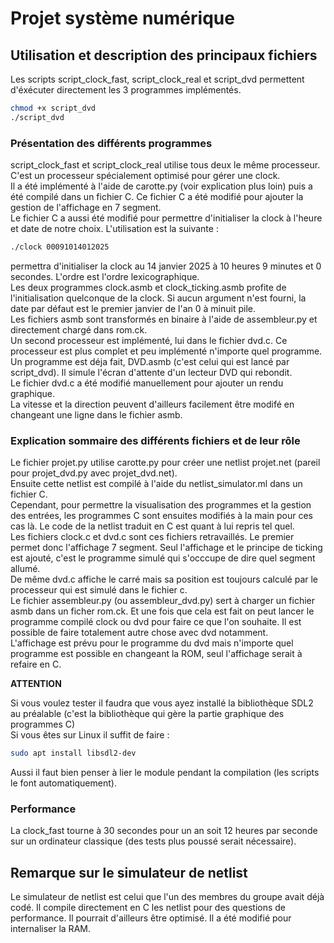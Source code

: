 # Projet système numérique
## Utilisation et description des principaux fichiers
Les scripts script_clock_fast, script_clock_real et script_dvd permettent d'éxécuter directement les 3 programmes implémentés. 
```bash
chmod +x script_dvd
./script_dvd
```
### Présentation des différents programmes  
script_clock_fast et script_clock_real utilise tous deux le même processeur. C'est un processeur spécialement optimisé pour gérer une clock.  
Il a été implémenté à l'aide de carotte.py (voir explication plus loin) puis a été compilé dans un fichier C. Ce fichier C a été modifié pour ajouter la gestion de l'affichage en 7 segment.  
Le fichier C a aussi été modifié pour permettre d'initialiser la clock à l'heure et date de notre choix. L'utilisation est la suivante :
```bash
./clock 00091014012025
```
permettra d'initialiser la clock au 14 janvier 2025 à 10 heures 9 minutes et 0 secondes. L'ordre est l'ordre lexicographique.  
Les deux programmes clock.asmb et clock_ticking.asmb profite de l'initialisation quelconque de la clock. Si aucun argument n'est fourni, la date par défaut est le premier janvier de l'an 0 à minuit pile.  
Les fichiers asmb sont transformés en binaire à l'aide de assembleur.py et directement chargé dans rom.ck.  
Un second processeur est implémenté, lui dans le fichier dvd.c. Ce processeur est plus complet et peu implémenté n'importe quel programme.  
Un programme est déja fait, DVD.asmb (c'est celui qui est lancé par script_dvd). Il simule l'écran d'attente d'un lecteur DVD qui rebondit.  
Le fichier dvd.c a été modifié manuellement pour ajouter un rendu graphique.  
La vitesse et la direction peuvent d'ailleurs facilement être modifé en changeant une ligne dans le fichier asmb.  

### Explication sommaire des différents fichiers et de leur rôle
Le fichier projet.py utilise carotte.py pour créer une netlist projet.net (pareil pour projet_dvd.py avec projet_dvd.net).  
Ensuite cette netlist est compilé à l'aide du netlist_simulator.ml dans un fichier C.  
Cependant, pour permettre la visualisation des programmes et la gestion des entrées, les programmes C sont ensuites modifiés à la main pour ces cas là. Le code de la netlist traduit en C est quant à lui repris tel quel.  
Les fichiers clock.c et dvd.c sont ces fichiers retravaillés. Le premier permet donc l'affichage 7 segment. Seul l'affichage et le principe de ticking est ajouté, c'est le programme simulé qui s'occcupe de dire quel segment allumé.  
De même dvd.c affiche le carré mais sa position est toujours calculé par le processeur qui est simulé dans le fichier c.  
Le fichier assembleur.py (ou assembleur_dvd.py) sert à charger un fichier asmb dans un ficher rom.ck. 
Et une fois que cela est fait on peut lancer le programme compilé clock ou dvd pour faire ce que l'on souhaite. Il est possible de faire totalement autre chose avec dvd notamment.  
L'affichage est prévu pour le programme du dvd mais n'importe quel programme est possible en changeant la ROM, seul l'affichage serait à refaire en C.  
  
**ATTENTION**  
  
Si vous voulez tester il faudra que vous ayez installé la bibliothèque SDL2 au préalable (c'est la bibliothèque qui gère la partie graphique des programmes C)  
Si vous êtes sur Linux il suffit de faire :  
```bash
sudo apt install libsdl2-dev
```
Aussi il faut bien penser à lier le module pendant la compilation (les scripts le font automatiquement).  

### Performance  
La clock_fast tourne à 30 secondes pour un an soit 12 heures par seconde sur un ordinateur classique (des tests plus poussé serait nécessaire).  

## Remarque sur le simulateur de netlist  
Le simulateur de netlist est celui que l'un des membres du groupe avait déjà codé. Il compile directement en C les netlist pour des questions de performance. Il pourrait d'ailleurs être optimisé. Il a été modifié pour internaliser la RAM.

